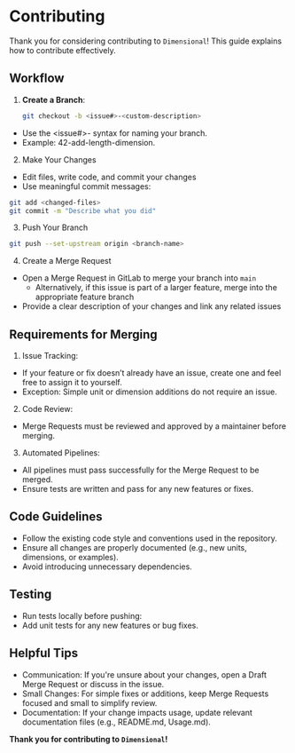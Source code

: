 # Contributing

Thank you for considering contributing to `Dimensional`! This guide explains how to contribute effectively.

## Workflow

1. **Create a Branch**:
   ```bash
   git checkout -b <issue#>-<custom-description>
   ```
-  Use the <issue#>-<Custom Description> syntax for naming your branch.
-  Example: 42-add-length-dimension.

2. Make Your Changes
- Edit files, write code, and commit your changes
- Use meaningful commit messages:
```bash
git add <changed-files>
git commit -m "Describe what you did"
```
3. Push Your Branch
```bash
git push --set-upstream origin <branch-name>
```

4. Create a Merge Request
- Open a Merge Request in GitLab to merge your branch into `main`
  - Alternatively, if this issue is part of a larger feature, merge into the appropriate feature branch
- Provide a clear description of your changes and link any related issues

## Requirements for Merging

1. Issue Tracking:

- If your feature or fix doesn’t already have an issue, create one and feel free to assign it to yourself.
- Exception: Simple unit or dimension additions do not require an issue.

2. Code Review:

- Merge Requests must be reviewed and approved by a maintainer before merging.

3. Automated Pipelines:

- All pipelines must pass successfully for the Merge Request to be merged.
- Ensure tests are written and pass for any new features or fixes.

## Code Guidelines

- Follow the existing code style and conventions used in the repository.
- Ensure all changes are properly documented (e.g., new units, dimensions, or examples).
- Avoid introducing unnecessary dependencies.

## Testing
- Run tests locally before pushing:
- Add unit tests for any new features or bug fixes.

## Helpful Tips

- Communication: If you're unsure about your changes, open a Draft Merge Request or discuss in the issue.
- Small Changes: For simple fixes or additions, keep Merge Requests focused and small to simplify review.
- Documentation: If your change impacts usage, update relevant documentation files (e.g., README.md, Usage.md).

**Thank you for contributing to `Dimensional`!**

